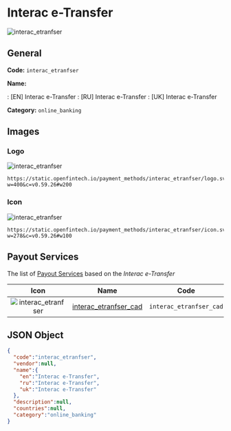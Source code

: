 
# Interac e-Transfer 
![interac_etranfser](https://static.openfintech.io/payment_methods/interac_etranfser/logo.svg?w=400&c=v0.59.26#w200)  

## General 
**Code:** `interac_etranfser` 
 
**Name:** 
 
:	[EN] Interac e-Transfer 
:	[RU] Interac e-Transfer 
:	[UK] Interac e-Transfer 
 
**Category:** `online_banking` 
 

## Images 

### Logo 
![interac_etranfser](https://static.openfintech.io/payment_methods/interac_etranfser/logo.svg?w=400&c=v0.59.26#w200)  

```
https://static.openfintech.io/payment_methods/interac_etranfser/logo.svg?w=400&c=v0.59.26#w200
```  

### Icon 
![interac_etranfser](https://static.openfintech.io/payment_methods/interac_etranfser/icon.svg?w=278&c=v0.59.26#w100)  

```
https://static.openfintech.io/payment_methods/interac_etranfser/icon.svg?w=278&c=v0.59.26#w100
```  

## Payout Services 
 
The list of [Payout Services](/payout-services/) based on the _Interac e-Transfer_ 

|Icon|Name|Code| 
|:---:|:---:|:---:| 
|![interac_etranfser](https://static.openfintech.io/payout_methods/interac_etranfser/icon.svg?w=278&c=v0.59.26#w40) |[interac_etranfser_cad](/payout-services/interac_etranfser_cad/)|`interac_etranfser_cad`| 
 

## JSON Object 

```json
{
  "code":"interac_etranfser",
  "vendor":null,
  "name":{
    "en":"Interac e-Transfer",
    "ru":"Interac e-Transfer",
    "uk":"Interac e-Transfer"
  },
  "description":null,
  "countries":null,
  "category":"online_banking"
}
```  
